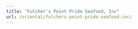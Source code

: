 ```yaml
---
title: "Fulcher's Point Pride Seafood, Inc"
url: /oriental/fulchers-point-pride-seafood-inc/
---
```

